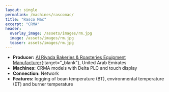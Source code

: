 ```yaml
---
layout: single
permalink: /machines/rascomac/
title: "Rasco Mac"
excerpt: "CRMA"
header:
  overlay_image: /assets/images/rm.jpg
  image: /assets/images/rm.jpg
  teaser: assets/images/rm.jpg
---
```


* __Producer:__ [Al Riyada Bakeries & Roasteries Equipment Manufacturer](https://www.alriyadafactory.com/){:target="_blank"}, United Arab Emirates
* __Machines:__ CRMA models with Delta PLC and touch display
* __Connection:__ Network
* __Features:__ logging of bean temperature (BT), environmental temperature (ET) and burner temperature